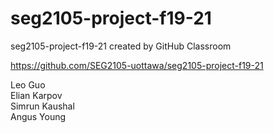 # seg2105-project-f19-21
seg2105-project-f19-21 created by GitHub Classroom

https://github.com/SEG2105-uottawa/seg2105-project-f19-21

Leo Guo<br />
Elian Karpov<br />
Simrun Kaushal<br />
Angus Young

